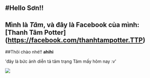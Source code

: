 #Hello Sơn!!
---
Mình là *Tâm*, và đây là Facebook của mình: [Thanh Tâm Potter] (https://facebook.com/thanhtampotter.TTP)
---
##Thôi chào nhé!! **ahihi**

'đây là bức ảnh diễn tả tâm trạng Tâm mấy hôm nay :v'

<img src="https://imgur.com/Lsa0H0a">
